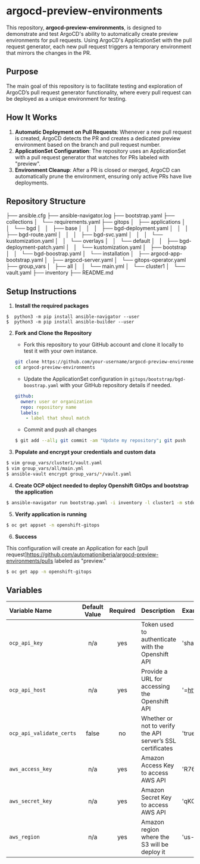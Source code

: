 # argocd-preview-environments

This repository, **argocd-preview-environments**, is designed to demonstrate and test ArgoCD's ability to automatically create preview environments for pull requests. Using ArgoCD's ApplicationSet with the pull request generator, each new pull request triggers a temporary environment that mirrors the changes in the PR.

## Purpose

The main goal of this repository is to facilitate testing and exploration of ArgoCD’s pull request generator functionality, where every pull request can be deployed as a unique environment for testing.

## How It Works

1. **Automatic Deployment on Pull Requests**: Whenever a new pull request is created, ArgoCD detects the PR and creates a dedicated preview environment based on the branch and pull request number.
2. **ApplicationSet Configuration**: The repository uses an ApplicationSet with a pull request generator that watches for PRs labeled with "preview".
3. **Environment Cleanup**: After a PR is closed or merged, ArgoCD can automatically prune the environment, ensuring only active PRs have live deployments.

## Repository Structure

├── ansible.cfg
├── ansible-navigator.log
├── bootstrap.yaml
├── collections
│   └── requirements.yaml
├── gitops
│   ├── applications
│   │   └── bgd
│   │       ├── base
│   │       │   ├── bgd-deployment.yaml
│   │       │   ├── bgd-route.yaml
│   │       │   ├── bgd-svc.yaml
│   │       │   └── kustomization.yaml
│   │       └── overlays
│   │           └── default
│   │               ├── bgd-deployment-patch.yaml
│   │               └── kustomization.yaml
│   ├── bootstrap
│   │   └── bgd-boostrap.yaml
│   └── installation
│       ├── argocd-app-bootstrap.yaml
│       ├── argocd-server.yaml
│       └── gitops-operator.yaml
├── group_vars
│   ├── all
│   │   └── main.yml
│   └── cluster1
│       └── vault.yaml
├── inventory
├── README.md

## Setup Instructions

1. **Install the required packages**

```
$  python3 -m pip install ansible-navigator --user
$  python3 -m pip install ansible-builder --user
```

2. **Fork and Clone the Repository**

   - Fork this repository to your GitHub account and clone it locally to test it with your own instance.

   ```bash
   git clone https://github.com/your-username/argocd-preview-environments.git
   cd argocd-preview-environments
   ```

   - Update the ApplicationSet configuration in `gitops/bootstrap/bgd-boostrap.yaml` with your GitHub repository details if needed.

   ```yaml
   github:
     owner: user or organization
     repo: repository name
     labels:
       - label that shoul match
   ```
   - Commit and push all changes

   ```bash
   $ git add --all; git commit -am "Update my repository"; git push
   ```

3. **Populate and encrypt your credentials and custom data**

```bash
$ vim group_vars/cluster1/vault.yaml
$ vim group_vars/all/main.yml
$ ansible-vault encrypt group_vars/*/vault.yaml
```
4. **Create OCP object needed to deploy Openshift GitOps and bootstrap the application**

```bash
$ ansible-navigator run bootstrap.yaml -i inventory -l cluster1 -m stdout --eei quay.io/automationiberia/ee-ocp-aap-iac-casc --vault-password-file .vault_password
```

5. **Verify application is running**

```bash
$ oc get appset -n openshift-gitops
```

6. **Success**

This configuration will create an Application for each [pull request]https://github.com/automationiberia/argocd-preview-environments/pulls labeled as "preview."

```bash
$ oc get app -n openshift-gitops
```

## Variables

|Variable Name|Default Value|Required|Description|Example|
|:---|:---:|:---:|:---|:---|
|`ocp_api_key`|n/a|yes|Token used to authenticate with the Openshift API|'sha256~Po6ydC7CVs12drESQeNiUW9poUT84aFrj7zL3VQfvrS'|
|`ocp_api_host`|n/a|yes|Provide a URL for accessing the Openshift API|'=https://api.cluster-ocp.lab.example.com:6443'|
|`ocp_api_validate_certs`|false|no|Whether or not to verify the API server’s SSL certificates|'true'|
|`aws_access_key`|n/a|yes|Amazon Access Key to access AWS API|'R767AKIFYSF5INA6QKB6'|
|`aws_secret_key`|n/a|yes|Amazon Secret Key to access AWS API|'qKCYpd/jQX6gRhucQwIT1d2lzrapZ/O4lpEKGGqR'|
|`aws_region`|n/a|yes|Amazon region where the S3 will be deploy it|'us-central-3'|



